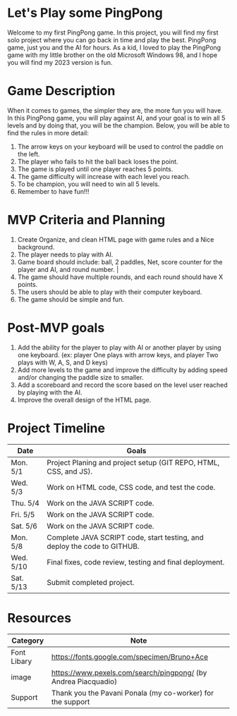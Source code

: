 # Let's Play some PingPong

Welcome to my first PingPong game.
In this project, you will find my first solo project where you can go back in time and play the best. 
PingPong game, just you and the AI for hours.
As a kid, I loved to play the PingPong game with my little brother on the old Microsoft Windows 98, and I hope you will find
my 2023 version is fun.

# Game Description

When it comes to games, the simpler they are, the more fun you will have.
In this PingPong game, you will play against AI, and your goal is to win all 5 levels and by doing that, you will be the champion.
Below, you will be able to find the rules in more detail:

1. The arrow keys on your keyboard will be used to control the paddle on the left.
2. The player who fails to hit the ball back loses the point.
3. The game is played until one player reaches 5 points.
4. The game difficulty will increase with each level you reach.
5. To be champion, you will need to win all 5 levels.
6. Remember to have fun!!!

# MVP Criteria and Planning

1. Create Organize, and clean HTML page with game rules and a Nice background.
2. The player needs to play with AI.
3. Game board should include: ball, 2 paddles, Net, score counter for the player and AI, and round number. | 
4. The game should have multiple rounds, and each round should have X points.
5. The users should be able to play with their computer keyboard.
6. The game should be simple and fun.

# Post-MVP goals

1. Add the ability for the player to play with AI or another player by using one keyboard. 
(ex: player One plays with arrow keys, and player Two plays with W, A, S, and D keys)
2. Add more levels to the game and improve the difficulty by adding speed and/or changing the paddle size to smaller.
3. Add a scoreboard and record the score based on the level user reached by playing with the AI.
4. Improve the overall design of the HTML page.

# Project Timeline

| Date | Goals |
| ---- | ----- |
| Mon. 5/1 | Project Planing and project setup (GIT REPO, HTML, CSS, and JS). |
| Wed. 5/3 | Work on HTML code, CSS code, and test the code. |
| Thu. 5/4 | Work on the JAVA SCRIPT code. |
| Fri. 5/5 | Work on the JAVA SCRIPT code. |
| Sat. 5/6 | Work on the JAVA SCRIPT code. |
| Mon. 5/8 | Complete JAVA SCRIPT code, start testing, and deploy the code to GITHUB. |
| Wed. 5/10 | Final fixes, code review, testing and final deployment. |
| Sat. 5/13 | Submit completed project. |

# Resources

| Category | Note |
| ---- | ----- |
| Font Libary | https://fonts.google.com/specimen/Bruno+Ace |
| image | https://www.pexels.com/search/pingpong/  (by Andrea Piacquadio) |
| Support | Thank you the Pavani Ponala (my co-worker) for the support |
